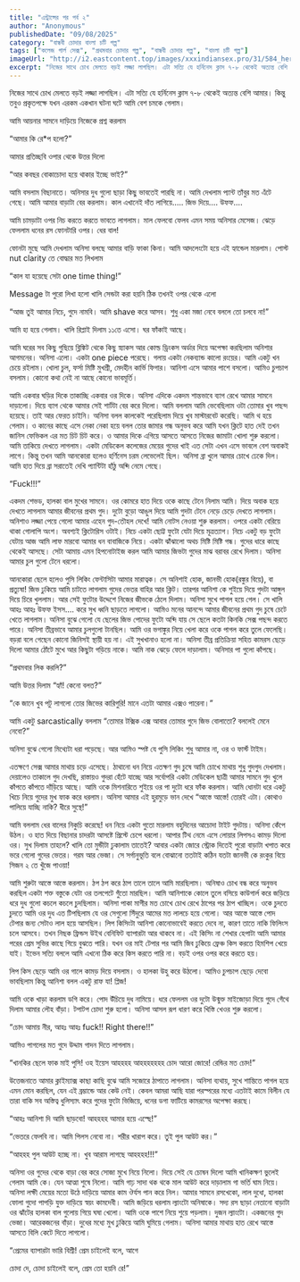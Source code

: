 ```yaml
---
title: "এন্ট্রান্সের পর পর্ব ২"
author: "Anonymous"
publishedDate: "09/08/2025"
category: "বান্ধবী চোদার বাংলা চটি গল্প"
tags: ["কলেজ গার্ল সেক্স", "প্রথমবার চোদার গল্প", "বান্ধবী চোদার গল্প", "বাংলা চটি গল্প"]
imageUrl: "http://i2.eastcontent.top/images/xxxindiansex.pro/31/584_her.jpg"
excerpt: "নিজের সাথে চোখ মেলতে বড়ই লজ্জা লাগছিল। এটা সত্যি যে হর্নিনেস ক্লাস ৭-৮ থেকেই অত্যন্ত বেশি আমার। কিন্তু তবুও প্রকৃতপক্ষে যখন এরকম একখান ঘটনা ঘটে আমি বেশ চমকে গেলাম।  আমি আয়নার সামনে দাড়িয়ে নিজেকে প..."
---
```


নিজের সাথে চোখ মেলতে বড়ই লজ্জা লাগছিল। এটা সত্যি যে হর্নিনেস ক্লাস ৭-৮ থেকেই অত্যন্ত বেশি আমার। কিন্তু তবুও প্রকৃতপক্ষে যখন এরকম একখান ঘটনা ঘটে আমি বেশ চমকে গেলাম।

আমি আয়নার সামনে দাড়িয়ে নিজেকে প্রশ্ন করলাম

“আমার কি রে*প হলো?”

আমার প্রতিচ্ছবি ওপার থেকে উত্তর দিলো

“আর কবছর বোকাচোদা হয়ে থাকার ইচ্ছে ভাই?”

আমি বসলাম বিছানাতে। অনিসার দুধ গুলো ছাড়া কিছু ভাবতেই পারছি না। আমি দেখলাম প্যান্ট তাঁবুর মত এঁটে গেছে। আমি আমার বাড়াটা বের করলাম। কাল এখানেই দাঁত লাগিয়ে….. জিভ দিয়ে…. উফফ….

আমি চামড়াটা ওপর নিচ করতে করতে ভাবতে লাগলাম। মাল ফেলবো ফেলব এমন সময় অনিসার মেসেজ। ঝেড়ে ফেললাম ধনের রস ফোনটারি ওপর। ধের বাল!


ফোনটা মুছে আমি দেখলাম অনিসা বলছে আমার বাড়ি ফাকা কিনা। আমি আদলেংটো হয়ে এই হ্যান্ডেল মারলাম। পোস্ট nut clarity তে বোদ্ধার মত লিখলাম

“কাল যা হয়েছে সেটা one time thing!”

Message টা পুরো লিখা হলো খালি সেন্ডটা করা হয়নি ঠিক তখনই ওপর থেকে এলো

“আজ তুই আমার নিচে, গুদে নামবি। আমি shave করে আসব। শুধু একা মজা নেবে বললে তো চলবে না!”

আমি হা হয়ে গেলাম। খালি রিপ্লাই দিলাম ১১তে এসো। ঘর ফাঁকাই আছে।

আমি ঘরের সব কিছু গুছিয়ে ব্লিঙ্কিট থেকে কিছু স্ন্যাকস আর কোল্ড ড্রিংকস অর্ডার দিয়ে অপেক্ষা করছিলাম অনিশার আগমনের। অনিসা এলো। একটা one piece পরেছে। গলায় একটা নেকব্যান্ড কালো রংয়ের। আমি একটু খন চেয়ে রইলাম। খোলা চুল, ফর্সা মিষ্টি মুখশ্রী, মেদহীন কার্ভি ফিগার। আনিশা এসে আমার পাশে বসলো। আমিও চুপচাপ বসলাম। কোনো কথা নেই না আছে কোনো ভাবমূর্তি।


আমি একবার ঘড়ির দিকে তাকাচ্ছি একবার ওর দিকে। অনিসা এদিকে একদম শান্তভাবে ব্যাগ রেখে আমার সামনে দাড়ালো। দিয়ে ব্যাগ থেকে আমার সেই শার্টটা বের করে দিলো। আমি বললাম আমি ভেবেছিলাম ওটা তোমার খুব পছন্দ হয়েছে। তাই আর ফেরত চাইনি। অনিসা বলল কালকেই পরেছিলাম দিয়ে খুব মাস্টারবেট করেছি। আমি থ হয়ে গেলাম। ও কানের কাছে এসে নেকা নেকা হয়ে বলল তোর জামার গন্ধ অনুভব করে আমি যখন ক্লিটে হাত দেই তখন জানিস ফেভিকল এর মত চিট চিট করে। ও আমার দিকে এগিয়ে আসতে আসতে নিজের জামাটা খোলা শুরু করলো। আমি তাকিয়ে দেখতে লাগলাম। একটা মেডিকেল কলেজের মেয়ের গুদের খাই এত সেটা এখন এসে ভাবলে বেশ অবাকই লাগে। কিন্তু তখন আমি আনকোরা হলেও হর্ণিনেস চরম লেভেলেই ছিল। অনিসা ব্রা খুলে আমার চোখে ঢেকে দিল। আমি হাত দিয়ে ব্রা সরাতেই দেখি প্যান্টিটা হাঁঠু অব্দি নেমে গেছে।

“Fuck!!!”

একদম শেভড, হালকা বাল মুখের সামনে। ওর কোমরে হাত দিয়ে ওকে কাছে টেনে নিলাম আমি। দিয়ে অবাক হয়ে দেখতে লাগলাম আমার জীবনের প্রথম গুদ। দুটো বুড়ো আঙুল দিয়ে আমি গুদটা টেনে নেড়ে চেড়ে দেখতে লাগলাম। অনিশাও লজ্জা পেয়ে গেলো আমার এহেন গুদ-তৌহল দেখে! আমি নোটস নেওয়া শুরু করলাম। ওপরে একটা বেরিয়ে থাকা গোলাপি অংশ। অবশ্যই ক্লিটোরিস ওটাই। নিচে একটা ছোট্ট ফুটো যেটা দিয়ে মূত্রত্যাগ। নিচে একটু বড় ফুটো যেটায় আজ আমি লাফ মারবো আমার ধন বাবাজিকে নিয়ে। একটা ঝাঁঝালো অথচ মিষ্টি মিষ্টি গন্ধ। গুদের ধারে কাছে থেকেই আসছে। সেটা আমায় এমন হিপনোটাইজ করল আমি আমার জিভটা গুদের মাঝ বরাবর রেখে দিলাম। অনিসা আমার চুল গুলো টেনে ধরলো।


আনকোরা ছেলে হলেও পুসি লিকিং ফেন্টাসিটা আমার মারাত্বক। সে অনিশাই হোক, জানভী হোক(রঙ্কুর বিয়ে), বা প্রত্যুষা! জিভ ঢুকিয়ে আমি চাটতে লাগলাম গুদের ভেতর বাহির আর ক্লিট। তারপর আনিশা কে শুইয়ে দিয়ে গুদটা আঙ্গুল দিয়ে চিরে খুললাম। আর সেই ফুটোর উদ্দেশে নিজের জীভকে ঠেলে দিলাম। অনিসা সুখে পাগল হয়ে গেল। সে খালি আহঃ আহঃ উফফ ইসস…. করে সুখ ধ্বনি ছাড়তে লাগলো। আমিও মনের আনন্দে আমার জীবনের প্রথম গুদ চুষে চেটে খেতে লাগলাম। অনিসা বুঝে গেলো যে ছেলের জিভ পোদের ফুটো অব্দি যায় সে ছেলে কতটা কিনকি সেক্স পছন্দ করতে পারে। অনিসা তীব্রভাবে আমার চুলগুলো টানছিল। আমি ওর ভগাঙ্কুর নিয়ে খেলা করে ওকে পাগল করে তুলে ফেলেছি। বড়রা বলে গেছেন কোনো জিনিসই স্থায়ী হয় না। এই সুখখানাও হলো না। অনিসা তীব্র প্রতিক্রিয়া সহিত কামরস ছেড়ে দিলো আমার ঠোঁটে মুখে আর কিছুটা গড়িয়ে নাকে। আমি নাক ঝেড়ে ফেলে দাড়ালাম। অনিসার পা গুলো কাঁপছে।


“প্রথমবার লিক করলি?”

আমি উত্তর দিলাম “হ্যাঁ! কেনো বলত?”

“কে জানে খুব পটু লাগলো তোর জিভের কারিগুরি! মানে এতটা আমার এক্সও পারেনা।”

আমি একটু sarcastically বললাম “তোমার টক্সিক এক্স আবার তোমার গুদে জিভ বোলাতো? বললেই মেনে নেবো?”

অনিসা বুঝে গেলো মিথ্যেটা ধরা পড়েছে। আর আমিও স্পষ্ট যে পুসি লিকিং শুধু আমার না, ওর ও ফার্স্ট টাইম।


এতক্ষণে সেক্স আমার মাথায় চড়ে এসেছে। ঠাথানো ধন নিয়ে এতক্ষণ গুদ চুষে আমি চোখে মাথায় শুধু গুদগুদ দেখলাম। দেয়ালেও তাকালে গুদ দেখছি, রাস্তায়ও গুদরা হেঁটে যাচ্ছে আর সর্বোপরি একটা মেডিকেল ছাত্রী আমার সামনে গুদ খুলে কাঁপতে কাঁপতে দাঁড়িয়ে আছে। আমি ওকে মিশনারিতে শুইয়ে ওর পা দুটো ধরে ফাঁক করলাম। আমি ধোনটা ধরে একটু খিচে নিয়ে গুদের মুখ ফাক করে ধরলাম। অনিসা আমার এই হুরমুড়ে ভান দেখে “আস্তে আস্তে! তোরই এটা। কোথাও পালিয়ে যাচ্ছি নাকি? ধীরে সুস্থে!”


আমি বললাম ধের বালের নিকুচি করেছে! ধন নিয়ে একটা গুতো মারলাম বহুদিনের আচোদা টাইট গুদটায়। অনিসা কেঁপে উঠল। ও হাত দিয়ে বিছানার চাদরটা আসষ্টে প্রিস্টে চেপে ধরলো। আপার টিথ নেমে এসে লোয়ার লিপসএ কামড় দিলো ওর। সুখ দিলাম তাহলে? খালি তো মুন্ডীটা ঢুকালাম তাতেই? আবার একটা জোরে স্ট্রোক দিতেই পুরো বাড়াটা খপাত করে ভরে গেলো গুদের ভেতর। গরম আর ভেজা। সে সর্গানুভূতি বলে বোঝানো ততটাই কঠিন যতটা জানভী কে রংকুর বিয়ে সিজন ২ তে খুঁজে পাওয়া!

আমি শুরুটা আস্তে আস্তে করলাম। ঠপ ঠপ করে ঠাপ তালে তালে আমি মারছিলাম। অনিষাও চোখ বন্ধ করে অনুভব করছিল একটা শক্ত বস্তুকে যেটা ওর তলপেটে গুঁতো মারছিল। আমি আনিশাকে কোলে তুলে বসিয়ে কাউগার্ল করে জড়িয়ে ধরে দুধ গুলো কচলে কচলে চুদছিলাম। অনিসা পাকা মাগীর মত চোখে চোখ রেখে ঠাপের পর ঠাপ খাচ্ছিল। ওকে চুদতে চুদতে আমি ওর দুধ এত টিপছিলাম যে ওর সেগুলো সিঁদুরে আমের মত লালচে হয়ে গেলো। আর আস্তে আস্তে পোদ টেপার জন্য সেটাও লাল হয়ে আসছিল। লিপ কিসিংটা আনিশা কোনোভাবেই করতে দেবে না, কারণ তাতে নাকি ফিলিংস চলে আসবে। তখন নিছক ফ্রিন্ডস উইথ বেনিফিট ব্যাপারটা আর থাকবে না। এই কিসিং না শেখার হেপাটা আমি আমার পরের প্রেম সুভির কাছে গিয়ে বুঝতে পারি। যখন ওর মাই টেপার পর আমি জিব ঢুকিয়ে ফ্রেঞ্চ কিস করতে হিমশিপ খেয়ে যাই। ইভেন সত্যি বললে আমি এখনো ঠিক করে কিস করতে পারি না। বড়ই ওপর ওপর করে করতে হয়।


লিপ কিস ছেড়ে আমি ওর গালে কামড় দিয়ে বসলাম। ও হালকা উহু করে উঠলো। আমিও চুপচাপ ছেড়ে দেবো ভাবছিলাম কিন্তু আনিশা বলল একটু রাফ যা! প্লিজ!


আমি ওকে খাড়া করলাম ডগি করে। পোদ উঁচিয়ে দুধ নামিয়ে। ধরে ফেললম ওর দুটো উন্মুক্ত মাইজোড়া দিয়ে গুদে গেঁথে দিলাম আমার লৌহ বাঁড়া। টপাটপ চোদা শুরু হলো। অনিসা আসল রূপ ধারণ করে খিস্তি খেওর শুরু করলো।

“চোদ আমায় নীর, আহঃ আহঃ fuck!! Right there!!”

আমিও পাগলের মত গুদে উদ্দাম গাদন দিতে লাগলাম।

“খানকির ছেলে ফাক মাই পুসি! ওহ ইয়েস আহহহহ আহহহহহহহ চোদ আরো জোরে! রেন্ডির মত চোদ!”

উত্তেজনাতে আমার ক্লাইম্যাক্স কাছা কাছি বুঝে আমি সজোরে ঠাপাতে লাগলাম। অনিসা ব্যথায়, সুখে শান্তিতে পাগল হয়ে এমন মোন করছিল, যেন এই ব্রম্ভান্ডে আর কেউ নেই। কেবল আমরা আছি যারা পরস্পরের মধ্যে এতটাই কামে বিলীন যে তারা বাকি সব অস্তিত্ব ধুলিস্যাৎ করে গুদের ফুটো ভিজিয়ে, ধনের ডগা ফাটিয়ে কামরসের অপেক্ষা করছে।


“আহঃ আনিশা দি আমি ছাড়বো! আহহহহ আমার হয়ে এস্ছে!”

“ভেতরে ফেলবি না। আমি পিলস নেবো না। শরীর খারাপ করে। তুই পুল আউট কর।”

“আহহহ পুল আউট হচ্ছে না। খুব আরাম লাগছে আহহহহ!!!”

অনিসা ওর গুদের থেকে বাড়া বের করে সোজা মুখে নিয়ে নিলো। দিয়ে সেই যে চোষন দিলো আমি খানিকক্ষণ ভুলেই গেলাম আমি কে। যেন আত্মা শুষে নিলো। আমি গাঢ় সাদা থক থকে মাল আউট করে দাড়ালাম গা ভর্তি ঘাম নিয়ে। অনিসা লক্ষী মেয়ের মতো উঠে দাড়িয়ে আমার কাম ঔর্যস পান করে নিল। আমার সামনে রসখেকো, লাল দুধো, হালকা ফোলা গুদো পাপড়ি যুক্ত দাড়িয়ে স্বয়ং কামদেবী। আমি জড়িয়ে ধরলাম ল্যাংটো অনিষাকে। সদ্য রস ছাড়া নেতানো বাড়াটা ওর ঝাঁটের হালকা বাল গুলোয় গিয়ে ঘষা খেলো। আমি ওকে পাশে নিয়ে শুয়ে পড়লাম। দুজন ল্যাংটো। একজনের গুদ ভেজা। আরেকজনের বাঁড়া। দুধের মধ্যে মুখ ঢুকিয়ে আমি ঘুমিয়ে গেলাম। অনিসা আমার মাথায় হাত রেখে আস্তে আসতে বিলি কেটে দিতে লাগলো।


“প্রেমের ব্যাপারটা ভারি বিশ্রী! প্রেম চাইলেই বলে, আগে

চোদা দে, চোদা চাইলেই বলে, প্রেম তো হয়নি রে!”
